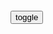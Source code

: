 ```note
```

<div id="dv1">
</div>
<button onclick="toggleb()">toggle</button>
<pre id="pr2" style="display: none">
<!-- 🍅<br>　<hr>🍑 -->

```tip
```

{:.font-head}
南宋争议最大的宰相：被戏称为开启“射雕三部曲”的人
https://new.qq.com/rain/a/20210303A0DRN400

作为宋代的元勋子弟，韩侂胄本身对于建功立业、功迈远祖有着天生的向往。不过韩侂胄的文化程度有限，为人冲动又不拘小节，其思想行为与传统礼训有较大区别，和朝中进士出身的文臣们自然拉开了距离。
<br><br>

韩侂胄感到宫苑深处出现的新的潜在威胁。单纯大兴d禁已经令天下不满，实在难以服z，为了树立更高的威望，必须要有殊绝的功勋相佐。
<br><br>

为巩固q位而军事冒险
<br><br>

韩侂胄为个人q位不失，还试图绑架南宋朝廷，“与g俱毙
<br><br>

<!-- 🍅<br>　<hr>🍑 -->
</pre>

<script src="https://cdn.jsdelivr.net/npm/jquery@3.5.1/dist/jquery.min.js"></script>

<link rel="stylesheet" href="https://cdn.jsdelivr.net/gh/fancyapps/fancybox@3.5.7/dist/jquery.fancybox.min.css" />
<script src="https://cdn.jsdelivr.net/gh/fancyapps/fancybox@3.5.7/dist/jquery.fancybox.min.js"></script>

<script type="text/javascript">

setTimeout(function(){
  dv1.innerHTML = parseURL(pr2.innerHTML);
},0);

var __urlRegex = /(\b(https?|ftp|file):\/\/[-A-Z0-9+&@#\/%?=~_|!:,.;]*[-A-Z0-9+&@#\/%=~_|])/ig;
var __imgRegex = /\.(?:jpe?g|gif|png)$/i;

function parseURL($string){

    var exp = __urlRegex;
    return $string.replace(exp,function(match){
            __imgRegex.lastIndex=0;
            if(__imgRegex.test(match)){
                return '<a data-fancybox="gallery" href="' + match.replace("/p=700", "")
                 + '"><img src="' + match.replace("/p=700", "")+'" width="64"></a>';
            }
            else{
                return '<br><a href="' + match + '" target="_blank">' + match + '</a><br><br>';
            }
        }
    );
}

function toggleb() {
  var x = document.getElementById("pr2");
  if (x.style.display === "none") {
    x.style.display = "";
  } else {
    x.style.display = "none";
  }
}

</script>
